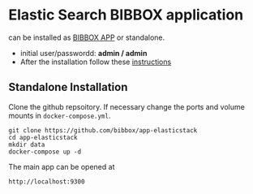 # Elastic Search BIBBOX application
can be installed as [BIBBOX APP](https://bibbox.readthedocs.io/en/latest/ "BIBBOX App Store") or standalone. 

* initial user/passwordd: **admin / admin**
* After the installation follow these [instructions](INSTALL-APP.md)

## Standalone Installation

Clone the github repsoitory. If necessary change the ports and volume mounts in `docker-compose.yml`.  

```
git clone https://github.com/bibbox/app-elasticstack
cd app-elasticstack
mkdir data
docker-compose up -d
```

The main app can be opened at 

```
http://localhost:9300
```



